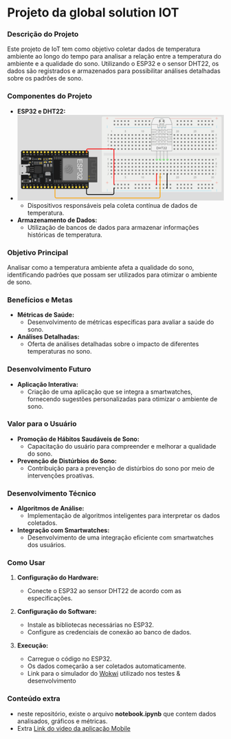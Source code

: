 # Projeto da global solution IOT

### Descrição do Projeto

Este projeto de IoT tem como objetivo coletar dados de temperatura ambiente ao longo do tempo para analisar a relação entre a temperatura do ambiente e a qualidade do sono. Utilizando o ESP32 e o sensor DHT22, os dados são registrados e armazenados para possibilitar análises detalhadas sobre os padrões de sono.

### Componentes do Projeto

- **ESP32 e DHT22:**
- ![alt text](./diagrama.png)
  - Dispositivos responsáveis pela coleta contínua de dados de temperatura.
- **Armazenamento de Dados:**
  - Utilização de bancos de dados para armazenar informações históricas de temperatura.

### Objetivo Principal

Analisar como a temperatura ambiente afeta a qualidade do sono, identificando padrões que possam ser utilizados para otimizar o ambiente de sono.

### Benefícios e Metas

- **Métricas de Saúde:**
  - Desenvolvimento de métricas específicas para avaliar a saúde do sono.
- **Análises Detalhadas:**
  - Oferta de análises detalhadas sobre o impacto de diferentes temperaturas no sono.

### Desenvolvimento Futuro

- **Aplicação Interativa:**
  - Criação de uma aplicação que se integra a smartwatches, fornecendo sugestões personalizadas para otimizar o ambiente de sono.

### Valor para o Usuário

- **Promoção de Hábitos Saudáveis de Sono:**
  - Capacitação do usuário para compreender e melhorar a qualidade do sono.
- **Prevenção de Distúrbios do Sono:**
  - Contribuição para a prevenção de distúrbios do sono por meio de intervenções proativas.

### Desenvolvimento Técnico

- **Algoritmos de Análise:**
  - Implementação de algoritmos inteligentes para interpretar os dados coletados.
- **Integração com Smartwatches:**
  - Desenvolvimento de uma integração eficiente com smartwatches dos usuários.

### Como Usar

1. **Configuração do Hardware:**
   - Conecte o ESP32 ao sensor DHT22 de acordo com as especificações.
   
2. **Configuração do Software:**
   - Instale as bibliotecas necessárias no ESP32.
   - Configure as credenciais de conexão ao banco de dados.

3. **Execução:**
   - Carregue o código no ESP32.
   - Os dados começarão a ser coletados automaticamente.
   - Link para o simulador do [Wokwi](https://wokwi.com/projects/381841485846924289) utilizado nos testes & desenvolvimento

### Conteúdo extra
- neste repositório, existe o arquivo **notebook.ipynb** que contem dados analisados, gráficos e métricas.
- Extra [Link do video da aplicação Mobile](https://drive.google.com/file/d/1CzgH3VgIX1sij66K4sAc7_AglflAehjG/view)

